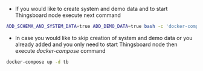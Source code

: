 - If you would like to create system and demo data and to start Thingsboard node execute next command 
 
```bash
ADD_SCHEMA_AND_SYSTEM_DATA=true ADD_DEMO_DATA=true bash -c 'docker-compose up -d tb'
```
      
- In case you would like to skip creation of system and demo data or you already added and you only need to start Thingsboard node then execute *docker-compose* command 

```bash
docker-compose up -d tb
```